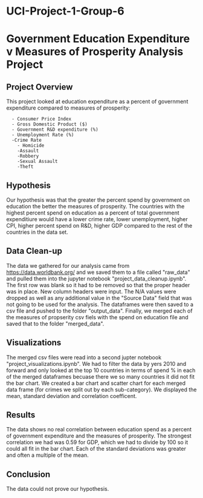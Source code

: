 # UCI-Project-1-Group-6


# Government Education Expenditure v Measures of Prosperity Analysis Project

## Project Overview

  This project looked at  education expenditure as a percent of government expenditure compared to measures of prosperity:
      
      - Consumer Price Index
      - Gross Domestic Product ($)
      - Government R&D expenditure (%)
      - Unemployment Rate (%)
      -Crime Rate
        - Homicide
        -Assault
        -Robbery
        -Sexual Assault
        -Theft
## Hypothesis
  
  Our hypothesis was that the greater the  percent spend by government on education the better the measures of prosperity. The countries with the highest percent spend on education as a percent of total government expenditiure would have a lower crime rate, lower unemployment, higher CPI, higher percent spend on R&D, higher GDP compared to the rest of the countries in the data set.
 
 ## Data Clean-up
 
 The data we gathered for our analysis came from https://data.worldbank.org/ and we saved them to a file called "raw_data" and pulled them into the jupyter notebook "project_data_cleanup.ipynb". The first row was blank so it had to be removed so that the proper header was in place. New column headers were input. The N/A values were dropped as well as any additional value in the "Source Data" field that was not going to be used for the analysis.
  The dataframes were then saved to a csv file and pushed to the folder "output_data". Finally, we merged each of the measures of propserity csv fiels with the spend on education file and saved that to the folder "merged_data". 
  
  ## Visualizations
    
The merged csv files were read into a second jupter notebook "project_visualizations.ipynb". We had to filter the data by yers 2010 and forward and only looked at the top 10 countries in terms of spend % in each of the merged dataframes becuase there we so many countries it did not fit the bar chart. We created a bar chart  and scatter chart for each merged data frame (for crimes we split out by each sub-category). We displayed the mean, standard deviation and correlation coefficent. 
    
   ## Results
    
The data shows no real correlation between education spend as a percent of government expenditure and the measures of prosperity. The strongest correlation we had was 0.59 for GDP, which we had to divide by 100 so it could all fit in the bar chart. Each of the standard deviations was greater and often a multiple of the mean.
    
   ## Conclusion
    
The data could not prove our hypothesis.
